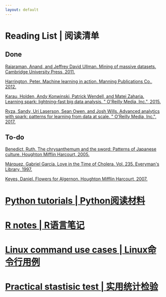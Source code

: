 ```yaml
---
layout: default
---
```

<!-- 
Text can be **bold**, _italic_, or ~~strikethrough~~.

[Link to another page](./another-page.html).

There should be whitespace between paragraphs.

There should be whitespace between paragraphs. We recommend including a README, or a file with information about your project. -->

# Reading List | 阅读清单
## Done
[Rajaraman, Anand, and Jeffrey David Ullman. Mining of massive datasets. Cambridge University Press, 2011.](https://dl.acm.org/doi/book/10.5555/2124405)

[Harrington, Peter. Machine learning in action. Manning Publications Co., 2012.](https://dl.acm.org/doi/book/10.5555/2361796)

[Karau, Holden, Andy Konwinski, Patrick Wendell, and Matei Zaharia. Learning spark: lightning-fast big data analysis. " O'Reilly Media, Inc.", 2015.](https://books.google.com/books?hl=en&lr=&id=2eptBgAAQBAJ&oi=fnd&pg=PP1&dq=Learning+Spark:+Lightning-Fast+Big+Data+Analysis&ots=oTxCqj3qGU&sig=KSFlHr6vicDzkTJ_INJ0j5d_o_g#v=onepage&q=Learning%20Spark%3A%20Lightning-Fast%20Big%20Data%20Analysis&f=false)

[Ryza, Sandy, Uri Laserson, Sean Owen, and Josh Wills. Advanced analytics with spark: patterns for learning from data at scale. " O'Reilly Media, Inc.", 2017.](https://books.google.com/books?hl=en&lr=&id=NJwnDwAAQBAJ&oi=fnd&pg=PR2&dq=Advanced+Analytics+with+Spark:+Patterns+for+Learning+from+Data+at+Scale&ots=fcCCIamjYd&sig=fBchONGD3r_KX6NX6zlK9zmXnys#v=onepage&q=Advanced%20Analytics%20with%20Spark%3A%20Patterns%20for%20Learning%20from%20Data%20at%20Scale&f=false)

## To-do
[Benedict, Ruth. The chrysanthemum and the sword: Patterns of Japanese culture. Houghton Mifflin Harcourt, 2005.](https://books.google.com/books?hl=en&lr=&id=R7NpvfYsmU0C&oi=fnd&pg=PR6&dq=The+Chrysanthemum+and+the+Sword&ots=TenHucZvWs&sig=J_OyIZLhtLN_OOCYD7dL-_bFqY0#v=onepage&q=The%20Chrysanthemum%20and%20the%20Sword&f=false)

[Márquez, Gabriel García. Love in the Time of Cholera. Vol. 235. Everyman's Library, 1997.](https://books.google.com/books?hl=en&lr=&id=iNuEDwAAQBAJ&oi=fnd&pg=PA7&dq=Love+in+the+Time+of+Cholera&ots=NN9G5PIf8_&sig=KbpiBvkKdqiwqDGCRRCfdC6_yik#v=onepage&q=Love%20in%20the%20Time%20of%20Cholera&f=false)

[Keyes, Daniel. Flowers for Algernon. Houghton Mifflin Harcourt, 2007.](https://books.google.com/books/about/Flowers_for_Algernon.html?id=_oG_iTxP1pIC)


# [Python tutorials | Python阅读材料](./Python-notes.md)

# [R notes | R语言笔记](./R-notes.md)

# [Linux command use cases | Linux命令行用例  ](./Linux-notes.md)

# [Practical stastisic test | 实用统计检验  ](./Practical-stastisic-test.md)

<!-- ```R
// Javascript code with syntax highlighting.
var fun = function lang(l) {
  dateformat.i18n = require('./lang/' + l)
  return true;
}
```

```ruby
# Ruby code with syntax highlighting
GitHubPages::Dependencies.gems.each do |gem, version|
  s.add_dependency(gem, "= #{version}")
end
``` -->
<!-- ## Header 2

> This is a blockquote following a header.
>
> When something is important enough, you do it even if the odds are not in your favor.

### Header 3

```js
// Javascript code with syntax highlighting.
var fun = function lang(l) {
  dateformat.i18n = require('./lang/' + l)
  return true;
}
```

```ruby
# Ruby code with syntax highlighting
GitHubPages::Dependencies.gems.each do |gem, version|
  s.add_dependency(gem, "= #{version}")
end
```

#### Header 4

*   This is an unordered list following a header.
*   This is an unordered list following a header.
*   This is an unordered list following a header.

##### Header 5

1.  This is an ordered list following a header.
2.  This is an ordered list following a header.
3.  This is an ordered list following a header.

###### Header 6

| head1        | head two          | three |
|:-------------|:------------------|:------|
| ok           | good swedish fish | nice  |
| out of stock | good and plenty   | nice  |
| ok           | good `oreos`      | hmm   |
| ok           | good `zoute` drop | yumm  |

### There's a horizontal rule below this.

* * *

### Here is an unordered list:

*   Item foo
*   Item bar
*   Item baz
*   Item zip

### And an ordered list:

1.  Item one
1.  Item two
1.  Item three
1.  Item four

### And a nested list:

- level 1 item
  - level 2 item
  - level 2 item
    - level 3 item
    - level 3 item
- level 1 item
  - level 2 item
  - level 2 item
  - level 2 item
- level 1 item
  - level 2 item
  - level 2 item
- level 1 item

### Small image

![Octocat](https://github.githubassets.com/images/icons/emoji/octocat.png)

### Large image

![Branching](https://guides.github.com/activities/hello-world/branching.png)


### Definition lists can be used with HTML syntax.

<dl>
<dt>Name</dt>
<dd>Godzilla</dd>
<dt>Born</dt>
<dd>1952</dd>
<dt>Birthplace</dt>
<dd>Japan</dd>
<dt>Color</dt>
<dd>Green</dd>
</dl>

```
Long, single-line code blocks should not wrap. They should horizontally scroll if they are too long. This line should be long enough to demonstrate this.
```

```
The final element.
```
 -->
